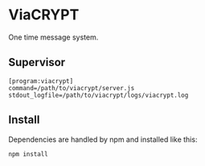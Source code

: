 ViaCRYPT
========

One time message system.

Supervisor
----------

    [program:viacrypt]
    command=/path/to/viacrypt/server.js
    stdout_logfile=/path/to/viacrypt/logs/viacrypt.log

Install
-------

Dependencies are handled by npm and installed like this:

    npm install
